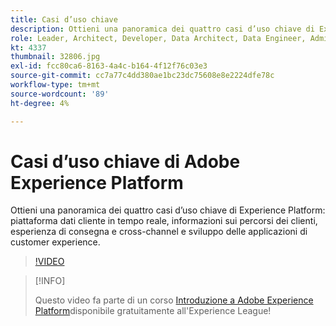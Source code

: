 ```yaml
---
title: Casi d’uso chiave
description: Ottieni una panoramica dei quattro casi d’uso chiave di Experience Platform&mdash;piattaforma dati cliente in tempo reale, informazioni sui percorsi dei clienti, esperienza di consegna e cross-channel e sviluppo delle applicazioni di customer experience.
role: Leader, Architect, Developer, Data Architect, Data Engineer, Admin, User
kt: 4337
thumbnail: 32806.jpg
exl-id: fcc80ca6-8163-4a4c-b164-4f12f76c03e3
source-git-commit: cc7a77c4dd380ae1bc23dc75608e8e2224dfe78c
workflow-type: tm+mt
source-wordcount: '89'
ht-degree: 4%

---
```


# Casi d’uso chiave di Adobe Experience Platform

Ottieni una panoramica dei quattro casi d’uso chiave di Experience Platform: piattaforma dati cliente in tempo reale, informazioni sui percorsi dei clienti, esperienza di consegna e cross-channel e sviluppo delle applicazioni di customer experience.

>[!VIDEO](https://video.tv.adobe.com/v/32806?quality=12&learn=on)

>[!INFO]
>
> Questo video fa parte di un corso [Introduzione a Adobe Experience Platform](https://experienceleague.adobe.com/?recommended=ExperiencePlatform-U-1-2020.1)disponibile gratuitamente all&#39;Experience League!

